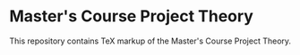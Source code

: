 # Master's Course Project Theory
This repository contains TeX markup of the Master's Course Project Theory.
